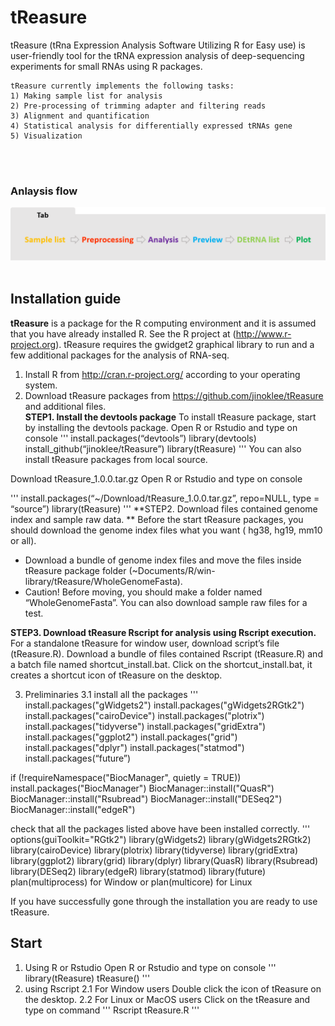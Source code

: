 
# tReasure
tReasure (tRna Expression Analysis Software Utilizing R for Easy use) is user-friendly tool for the tRNA expression analysis of deep-sequencing experiments for small RNAs using R packages. 

    tReasure currently implements the following tasks:
    1) Making sample list for analysis
    2) Pre-processing of trimming adapter and filtering reads
    3) Alignment and quantification
    4) Statistical analysis for differentially expressed tRNAs gene
    5) Visualization 

<br/><br/>
  ### Anlaysis flow
   ![Flow](https://github.com/jinoklee/tReasure/blob/master/inst/extdata/flow.png?raw=true)<br/><br/>
   



Installation guide
---------------------------
**tReasure** is a package for the R computing environment and it is assumed that you have already installed R. See the R project at (http://www.r-project.org). tReasure requires the gwidget2 graphical library to run and a few additional packages for the analysis of RNA-seq. 


  
1.  Install R from http://cran.r-project.org/ according to your operating system.
2.  Download tReasure packages from https://github.com/jinoklee/tReasure and additional files.  
**STEP1. Install the devtools package**
To install tReasure package, start by installing the devtools package.
Open R or Rstudio and type on console
'''
install.packages(“devtools”)
library(devtools)
install_github(“jinoklee/tReasure”)
library(tReasure)
'''
You can also install tReasure packages from local source.
    
Download tReasure_1.0.0.tar.gz
Open R or Rstudio and type on console
    
'''
install.packages(“~/Download/tReasure_1.0.0.tar.gz”, repo=NULL, type = “source”)
library(tReasure)
'''
**STEP2. Download files contained genome index and sample raw data. **
Before the start tReasure packages, you should download the genome index files what you want ( hg38, hg19, mm10 or all). 
* Download a bundle of genome index files and move the files inside tReasure package folder (~Documents/R/win-library/tReasure/WholeGenomeFasta). 
* Caution! Before moving, you should make a folder named “WholeGenomeFasta”.
You can also download sample raw files for a test. 

**STEP3. Download tReasure Rscript for analysis using Rscript execution.**
For a standalone tReasure for window user, download script’s file (tReasure.R). 
Download a bundle of files contained Rscript (tReasure.R) and a batch file named shortcut_install.bat.
Click on the shortcut_install.bat, it creates a shortcut icon of tReasure on the desktop.

3.  Preliminaries
3.1 install all the packages
'''
install.packages("gWidgets2")
install.packages("gWidgets2RGtk2")
install.packages("cairoDevice")
install.packages("plotrix")
install.packages("tidyverse")
install.packages("gridExtra")
install.packages("ggplot2")
install.packages("grid")
install.packages("dplyr")
install.packages("statmod")
install.packages(“future”)

if (!requireNamespace("BiocManager", quietly = TRUE))
install.packages("BiocManager")
BiocManager::install("QuasR")
BiocManager::install("Rsubread")
BiocManager::install("DESeq2")
BiocManager::install("edgeR")
    
check that all the packages listed above have been installed correctly.
'''
options(guiToolkit="RGtk2")
library(gWidgets2)
library(gWidgets2RGtk2)
library(cairoDevice)
library(plotrix)
library(tidyverse)
library(gridExtra)
library(ggplot2)
library(grid)
library(dplyr)
library(QuasR)
library(Rsubread)
library(DESeq2)
library(edgeR)
library(statmod)
library(future)
plan(multiprocess) for Window or plan(multicore) for Linux
    
If you have successfully gone through the installation you are ready to use tReasure.

Start
---------------------------
1.  Using R or Rstudio
Open R or Rstudio and type on console
'''
library(tReasure)
tReasure()
'''
2. using Rscript 
2.1 For Window users 
Double click the icon of tReasure on the desktop.
2.2 For Linux or MacOS users
Click on the tReasure and type on command
'''
Rscript tReasure.R
'''

